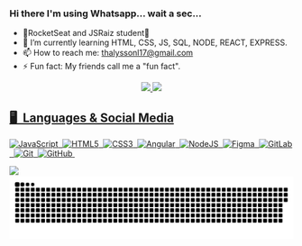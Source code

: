 ### </b>Hi there</b> I'm using Whatsapp... wait a sec...

- 🚀RocketSeat and JSRaiz student🚀
- 🌱 I’m currently learning HTML, CSS, JS, SQL, NODE, REACT, EXPRESS.
- 📫 How to reach me: thalyssonl17@gmail.com
- ⚡ Fun fact: My friends call me a "fun fact".

<div align="center">
  <a href="https://github.com/ThalyssonLeite">
  <img height="145em" src="https://github-readme-stats.vercel.app/api?username=ThalyssonLeite&show_icons=true&theme=radical&include_all_commits=true&count_private=true"/>
  <img height="145em" src="https://github-readme-stats.vercel.app/api/top-langs/?username=franssa01&layout=compact&langs_count=7&theme=midnight-purple"/>
</div>
  
 <div>
   <h2>🖥 &nbsp;Languages & Social Media</h2>
  
  ![JavaScript](https://img.shields.io/badge/javascript-%23323330.svg?style=for-the-badge&logo=javascript&logoColor=%23F7DF1E)&nbsp;
  ![HTML5](https://img.shields.io/badge/html5-%23E34F26.svg?style=for-the-badge&logo=html5&logoColor=white)&nbsp;
  ![CSS3](https://img.shields.io/badge/css3-%231572B6.svg?style=for-the-badge&logo=css3&logoColor=white)&nbsp;
  ![Angular](https://img.shields.io/badge/angular-%23DD0031.svg?style=for-the-badge&logo=angular&logoColor=white)&nbsp;
  ![NodeJS](https://img.shields.io/badge/node.js-6DA55F?style=for-the-badge&logo=node.js&logoColor=white)&nbsp;
  ![Figma](https://img.shields.io/badge/figma-%23F24E1E.svg?style=for-the-badge&logo=figma&logoColor=white)&nbsp;
  ![GitLab](https://img.shields.io/badge/gitlab-%23181717.svg?style=for-the-badge&logo=gitlab&logoColor=white)&nbsp;
  ![Git](https://img.shields.io/badge/git-%23F05033.svg?style=for-the-badge&logo=git&logoColor=white)&nbsp;
  ![GitHub](https://img.shields.io/badge/github-%23121011.svg?style=for-the-badge&logo=github&logoColor=white)&nbsp;
  
</div>
  
  <div> 
  <a href="https://www.linkedin.com/in/thalysson-leite-7238491a3/" target="_blank"><img src="https://img.shields.io/badge/-LinkedIn-%230077B5?style=for-the-badge&logo=linkedin&logoColor=white" target="_blank"></a> 
 </div
    
![Snake animation](https://github.com/franssa01/franssa01/blob/output/github-contribution-grid-snake.svg)
